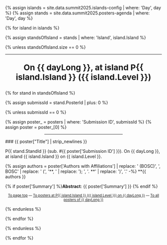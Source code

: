 {% assign islands = site.data.summit2025.islands-config | where: 'Day', day %}
{% assign stands  = site.data.summit2025.posters-agenda | where: 'Day', day %}

{% for island in islands %}

{% assign standsOfIsland = stands | where: 'Island', island.Island %}

{% unless standsOfIsland.size == 0 %}

<hr>
<p id="P{{ island.Island }}-{{ day }}" align="center" style="font-weight: bold; font-size: 1.875em">On {{ dayLong }}, at island P{{ island.Island }} ({{ island.Level }})</p>

{% for stand in standsOfIsland %}

{% assign submissId = stand.PosterId | plus: 0 %}

{% unless submissId == 0 %}

{% assign poster_ = posters | where: 'Submission ID', submissId %}
{% assign poster  = poster_[0] %}

<hr style="width:50%;;margin-left:25%">
### {{ poster["Title"] | strip_newlines }}

P{{ stand.StandId }} (sub. \#{{ poster['Submission ID'] }}). On {{ dayLong }}, at island {{ island.Island }} on {{ island.Level }}.

{% assign authors = poster['Authors with Affiliations'] | replace: ' (BOSC)', ', BOSC' | replace: ' (', '**, ' | replace: '); ', '. **' | replace: ')', '.' -%}
**{{ authors }}

{% if poster['Summary'] %}**Abstract**: {{ poster['Summary'] }} {% endif %}

<p align="center" style="font-size: 0.8em"><a class="backnavigation" href="#summary">To page top</a> &mdash; <a href="#P{{ island.Island }}-{{ day }}" class="backnavigation">To posters at P{{ island.Island }} ({{ island.Level }}) on {{ dayLong }}</a> &mdash; <a href="#{{ day }}" class="backnavigation">To all posters of {{ dayLong }}</a></p>

{% endunless %}

{% endfor %}

{% endunless %}

{% endfor %}
